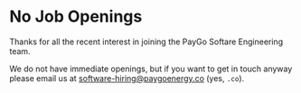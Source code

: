 # No Job Openings

Thanks for all the recent interest in joining the PayGo Softare Engineering team.

We do not have immediate openings, but if you want to get in touch anyway please email us at [software-hiring@paygoenergy.co](mailto:software-hiring@paygoenergy.co) (yes, `.co`).
